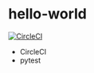 # hello-world

<!-- 
[![CircleCI](https://dl.circleci.com/status-badge/img/gh/wwmx/hello-world/tree/main.svg?style=svg)](https://dl.circleci.com/status-badge/redirect/gh/wwmx/hello-world/tree/main)
-->
<!-- 
[![CircleCI](https://dl.circleci.com/status-badge/img/gh/wwmx/hello-world.svg?style=svg)](https://dl.circleci.com/status-badge/redirect/gh/wwmx/hello-world)
-->
[![CircleCI](https://circleci.com/gh/wwmx/hello-world.svg?style=svg)](https://circleci.com/gh/wwmx/hello-world)

* CircleCI
* pytest
